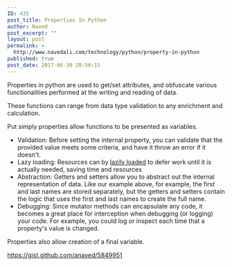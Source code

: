 ```yaml
---
ID: 435
post_title: Properties In Python
author: Naved
post_excerpt: ""
layout: post
permalink: >
  http://www.navedali.com/technology/python/property-in-python
published: true
post_date: 2017-06-30 20:50:15
---
```

Properties in python are used to get/set attributes, and obfuscate various functionalities performed at the writing and reading of data.

These functions can range from data type validation to any enrichment and calculation.

Put simply properties allow functions to be presented as variables.
<ul>
 	<li>Validation: Before setting the internal property, you can validate that the provided value meets some criteria, and have it throw an error if it doesn't.</li>
 	<li>Lazy loading: Resources can by <a href="https://en.wikipedia.org/wiki/Lazy_loading" target="_blank" rel="nofollow noopener">lazily loaded</a> to defer work until it is actually needed, saving time and resources</li>
 	<li>Abstraction: Getters and setters allow you to abstract out the internal representation of data. Like our example above, for example, the first and last names are stored separately, but the getters and setters contain the logic that uses the first and last names to create the full name.</li>
 	<li>Debugging: Since mutator methods can encapsulate any code, it becomes a great place for interception when debugging (or logging) your code. For example, you could log or inspect each time that a property's value is changed.</li>
</ul>
Properties also allow creation of a final variable.

https://gist.github.com/anaved/5849951